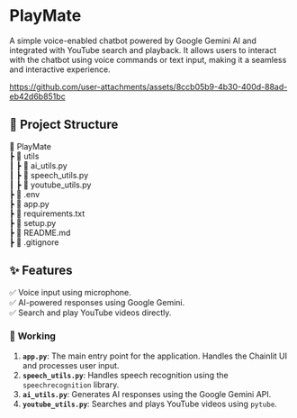 # PlayMate
A simple voice-enabled chatbot powered by Google Gemini AI and integrated with YouTube search and playback. It allows users to interact with the chatbot using voice commands or text input, making it a seamless and interactive experience.


https://github.com/user-attachments/assets/8ccb05b9-4b30-400d-88ad-eb42d6b851bc


## 📂 Project Structure
📂 PlayMate  
 ┣ 📂 utils  
 ┃ ┣ 📜 ai_utils.py  
 ┃ ┣ 📜 speech_utils.py  
 ┃ ┣ 📜 youtube_utils.py  
 ┣ 📜 .env  
 ┣ 📜 app.py  
 ┣ 📜 requirements.txt  
 ┣ 📜 setup.py  
 ┣ 📜 README.md  
 ┣ 📜 .gitignore  

## ✨ Features
✅ Voice input using microphone.  
✅ AI-powered responses using Google Gemini.  
✅ Search and play YouTube videos directly.  

### 📌 **Working**
1. **`app.py`**: The main entry point for the application. Handles the Chainlit UI and processes user input.
2. **`speech_utils.py`**: Handles speech recognition using the `speechrecognition` library.
3. **`ai_utils.py`**: Generates AI responses using the Google Gemini API.
4. **`youtube_utils.py`**: Searches and plays YouTube videos using `pytube`.
